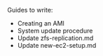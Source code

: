 Guides to write:
- Creating an AMI
- System update procedure
- Update zfs-replication.md
- Update new-ec2-setup.md
